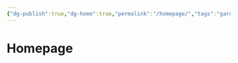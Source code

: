 ```yaml
---
{"dg-publish":true,"dg-home":true,"permalink":"/homepage/","tags":"gardenEntry","dgPassFrontmatter":true}
---
```


# Homepage


